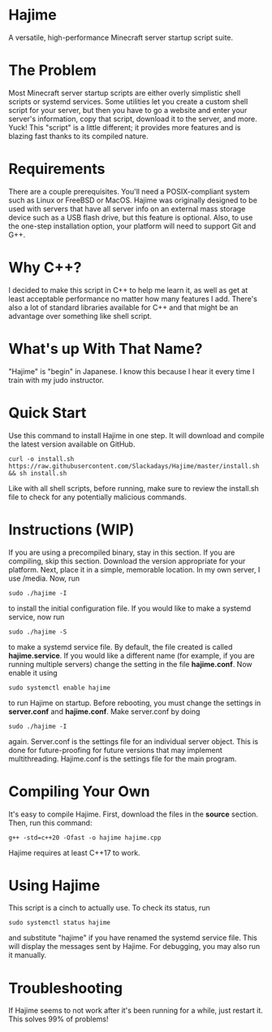 # Hajime
A versatile, high-performance Minecraft server startup script suite.

# The Problem
Most Minecraft server startup scripts are either overly simplistic shell scripts or systemd services. Some utilities let you create a custom shell script for your server, but then you have to go a website and enter your server's information, copy that script, download it to the server, and more. Yuck! This "script" is a little different; it provides more features and is blazing fast thanks to its compiled nature.

# Requirements
There are a couple prerequisites. You'll need a POSIX-compliant system such as Linux or FreeBSD or MacOS. Hajime was originally designed to be used with servers that have all server info on an external mass storage device such as a USB flash drive, but this feature is optional. Also, to use the one-step installation option, your platform will need to support Git and G++.

# Why C++?
I decided to make this script in C++ to help me learn it, as well as get at least acceptable performance no matter how many features I add. 
There's also a lot of standard libraries available for C++ and that might be an advantage over something like shell script.

# What's up With That Name?
"Hajime" is "begin" in Japanese. I know this because I hear it every time I train with my judo instructor.

# Quick Start
Use this command to install Hajime in one step. It will download and compile the latest version available on GitHub.

    curl -o install.sh https://raw.githubusercontent.com/Slackadays/Hajime/master/install.sh && sh install.sh

Like with all shell scripts, before running, make sure to review the install.sh file to check for any potentially malicious commands.

# Instructions (WIP)
If you are using a precompiled binary, stay in this section. If you are compiling, skip this section. Download the version appropriate for your platform. Next, place it in a simple, memorable location. In my own server, I use /media. Now, run 

    sudo ./hajime -I
to install the initial configuration file. If you would like to make a systemd service, now run

    sudo ./hajime -S
to make a systemd service file. By default, the file created is called **hajime.service**. If you would like a different name (for example, if you are running multiple servers) change the setting in the file **hajime.conf**. Now enable it using

    sudo systemctl enable hajime
to run Hajime on startup. Before rebooting, you must change the settings in **server.conf** and **hajime.conf**. Make server.conf by doing 

    sudo ./hajime -I
    
again. Server.conf is the settings file for an individual server object. This is done for future-proofing for future versions that may implement multithreading. Hajime.conf is the settings file for the main program.

# Compiling Your Own
It's easy to compile Hajime. First, download the files in the **source** section. Then, run this command:

    g++ -std=c++20 -Ofast -o hajime hajime.cpp
    
Hajime requires at least C++17 to work.
   
# Using Hajime
This script is a cinch to actually use. To check its status, run

    sudo systemctl status hajime
    
and substitute "hajime" if you have renamed the systemd service file. This will display the messages sent by Hajime. For debugging, you may also run it manually.

# Troubleshooting
If Hajime seems to not work after it's been running for a while, just restart it. This solves 99% of problems!
